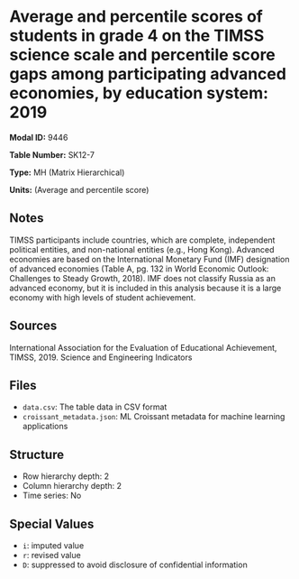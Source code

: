 # Average and percentile scores of students in grade 4 on the TIMSS science scale and percentile score gaps among participating advanced economies, by education system: 2019

**Modal ID:** 9446

**Table Number:** SK12-7

**Type:** MH (Matrix Hierarchical)

**Units:** (Average and percentile score)

## Notes

TIMSS participants include countries, which are complete, independent political entities, and non-national entities (e.g., Hong Kong). Advanced economies are based on the International Monetary Fund (IMF) designation of advanced economies (Table A, pg. 132 in World Economic Outlook: Challenges to Steady Growth, 2018). IMF does not classify Russia as an advanced economy, but it is included in this analysis because it is a large economy with high levels of student achievement.

## Sources

International Association for the Evaluation of Educational Achievement, TIMSS, 2019. Science and Engineering Indicators

## Files

- `data.csv`: The table data in CSV format
- `croissant_metadata.json`: ML Croissant metadata for machine learning applications

## Structure

- Row hierarchy depth: 2
- Column hierarchy depth: 2
- Time series: No

## Special Values

- `i`: imputed value
- `r`: revised value
- `D`: suppressed to avoid disclosure of confidential information

